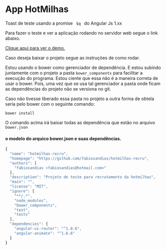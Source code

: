 # App HotMilhas


Toast de teste usando a promise <code> $q </code> do Angular Js 1.xx

Para fazer o teste e ver a aplicação rodando no servidor web segue o link abaixo.

[Clique aqui para ver o demo.](http://hotmilhas.midmain.com.br/ "Iŕ para o site demo")


Caso deseja baixar o projeto segue as instruções de como rodar.

Estou usando o bower como gerenciador de dependência. E estou subindo 
juntamente com o projeto a pasta <code>bower_components</code> para facilitar a execução do programa.
Estou ciente que essa não é a maneira correta de usar o bower. Pois, uma vez que se usa tal gerenciador
 a pasta onde ficam as dependências do projeto não se versiona no git.

Caso não tivesse liberado essa pasta no projeto a outra forma de obtela seria pelo bower com o seguinte comando:


```
bower install

```


O comando acima irá baixar todas as dependência que estão no arquivo <code> bower.json</code>


#### o modelo do arquico bower.json e suas dependências.
```javascript
{
  "name": "hotmilhas-recru",
  "homepage": "https://github.com/fabiosandias/hotmilhas-recru",
  "authors": [
    "fabiosandias <fabiosandias@hotmail.com>"
  ],
  "description": "Projeto de teste para recrutamento da hotmilhas",
  "main": "",
  "license": "MIT",
  "ignore": [
    "**/.*",
    "node_modules",
    "bower_components",
    "test",
    "tests"
  ],
  "dependencies": {
    "angular-ui-router": "^1.0.6",
    "angular-animate": "^1.6.6"
  }
}
```
